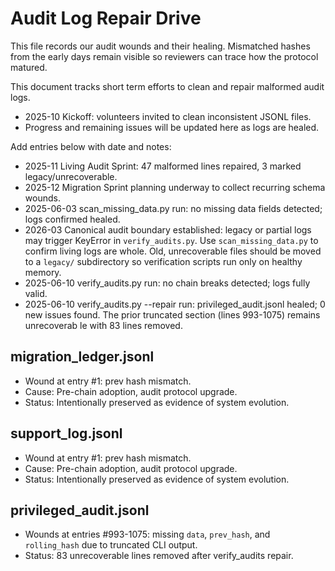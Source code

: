 # Audit Log Repair Drive

This file records our audit wounds and their healing. Mismatched hashes from the early days remain visible so reviewers can trace how the protocol matured.

This document tracks short term efforts to clean and repair malformed audit logs.

- 2025-10 Kickoff: volunteers invited to clean inconsistent JSONL files.
- Progress and remaining issues will be updated here as logs are healed.

Add entries below with date and notes:

- 2025-11 Living Audit Sprint: 47 malformed lines repaired, 3 marked legacy/unrecoverable.
- 2025-12 Migration Sprint planning underway to collect recurring schema wounds.
- 2025-06-03 scan_missing_data.py run: no missing data fields detected; logs confirmed healed.
- 2026-03 Canonical audit boundary established: legacy or partial logs may
  trigger KeyError in `verify_audits.py`. Use `scan_missing_data.py` to confirm
  living logs are whole. Old, unrecoverable files should be moved to a
  `legacy/` subdirectory so verification scripts run only on healthy memory.
- 2025-06-10 verify_audits.py run: no chain breaks detected; logs fully valid.
- 2025-06-10 verify_audits.py --repair run: privileged_audit.jsonl healed; 0 new
  issues found. The prior truncated section (lines 993-1075) remains unrecoverab
  le with 83 lines removed.

## migration_ledger.jsonl
- Wound at entry #1: prev hash mismatch.
- Cause: Pre-chain adoption, audit protocol upgrade.
- Status: Intentionally preserved as evidence of system evolution.

## support_log.jsonl
- Wound at entry #1: prev hash mismatch.
- Cause: Pre-chain adoption, audit protocol upgrade.
- Status: Intentionally preserved as evidence of system evolution.

## privileged_audit.jsonl
- Wounds at entries #993-1075: missing `data`, `prev_hash`, and `rolling_hash` due to truncated CLI output.
- Status: 83 unrecoverable lines removed after verify_audits repair.
